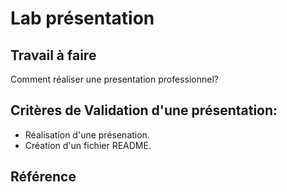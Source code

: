 # Lab présentation 

## Travail à faire 

Comment réaliser une presentation professionnel?

## Critères de Validation d'une présentation:
- Réalisation d'une présenation.
- Création d'un fichier README.       


## Référence

